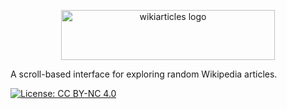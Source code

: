 <p align="center">
  <img src="https://github.com/user-attachments/assets/ac5cfcd6-b8fc-464a-8219-db9597aa8c53" alt="wikiarticles logo" height="80" width="342">
</p>

A scroll-based interface for exploring random Wikipedia articles.

[![License: CC BY-NC 4.0](https://img.shields.io/badge/License-CC_BY--NC_4.0-lightgrey.svg)](https://creativecommons.org/licenses/by-nc/4.0/)
